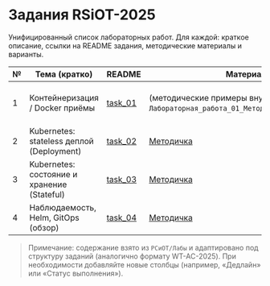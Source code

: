 # Задания RSiOT-2025

Унифицированный список лабораторных работ. Для каждой: краткое описание, ссылки на README задания, методические материалы и варианты.

| №  | Тема (кратко)                               | README                       | Материалы                                                                 | Варианты                          |
|----|---------------------------------------------|------------------------------|---------------------------------------------------------------------------|-----------------------------------|
| 1  | Контейнеризация / Docker приёмы             | [task_01](./task_01/readme.md) | (методические примеры внутри: `Лабораторная_работа_01_Методические_материалы.md`) | — (варианты не требуются)         |
| 2  | Kubernetes: stateless деплой (Deployment)   | [task_02](./task_02/readme.md) | [Методичка](./task_02/Лабораторная_работа_02_Методические_материалы.md)   | [Варианты](./task_02/Варианты.md) |
| 3  | Kubernetes: состояние и хранение (Stateful) | [task_03](./task_03/readme.md) | [Методичка](./task_03/Лабораторная_работа_03_Методические_материалы.md)   | [Варианты](./task_03/Варианты.md) |
| 4  | Наблюдаемость, Helm, GitOps (обзор)         | [task_04](./task_04/readme.md) | [Методичка](./task_04/Лабораторная_работа_04_Методические_материалы.md)   | [Варианты](./task_04/Варианты.md) |

> Примечание: содержание взято из `РСиОТ/Лабы` и адаптировано под структуру заданий (аналогично формату WT-AC-2025). При необходимости добавляйте новые столбцы (например, «Дедлайн» или «Статус выполнения»).
